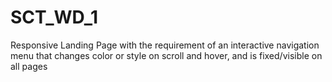 # SCT_WD_1
Responsive Landing Page with the requirement of an interactive navigation menu that changes color or style on scroll and hover, and is fixed/visible on all pages
